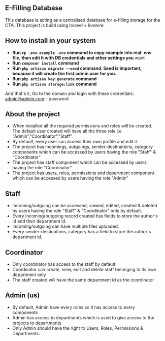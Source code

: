 ## E-Filling Database

This database is acting as a centralised database for e-filling storage for the CTA. This project is build using laravel + livewire. 

## How to install in your system

- **Run ```cp .env.example .env``` command to copy example into real .env file, then edit it with DB credentials and other settings you** want
- **Run ```composer install``` command**
- **Run ```php artisan migrate --seed``` command. Seed is important, because it will create the first admin user for you.**
- **Run ```php artisan key:generate``` command**
- **Run ```php artisan storage:link``` command**

And that's it, Go to the domain and login with these credentials: admin@admin.com - password


## About the project

- When installed all the required permissions and roles will be created. The default user created will have all the three role i.e "Admin","Coordinator","Staff". 
- By default, every user can access their own profile and edit it. 
- The project has incomings, outgoings, sender-destinations, category components which can be accessed by users having the role "Staff" & "Coordinator"
- The project has staff component which can be accessed by users having the role "Coordinator"
- The project has users, roles, permissions and department component which can be accessed by users having the role "Admin"

## Staff

- Incoming/outgoing can be accessed, viewed, edited, created & deleted by users having the role "Staff" & "Coordinator" only by default.
- Every incoming/outgoing record created has fields to store the author's id and their department id.
- Incoming/outgoing can have multiple files uploaded.  
- Every sender-destinations, category has a field to store the author's department id. 

## Coordinator

- Only coordinator has access to the staff by default.
- Coordinator can create, view, edit and delete staff belonging to its own department only
- The staff created will have the same department id as the coordinator

## Admin (us)

- By default, Admin have every roles so it has access to every components
- Admin has access to departments which is used to give access to the projects to departments
- Only Admin should have the right to Users, Roles, Permissions & Departments. 


